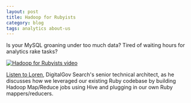 ```yaml
---
layout: post
title: Hadoop for Rubyists
category: blog
tags: analytics about-us
---
```


Is your MySQL groaning under too much data? Tired of waiting hours for analytics rake tasks?

[![Hadoop for Rubyists video](https://9fddeb862c037f6d2190-f1564c64756a8cfee25b6b19953b1d23.ssl.cf2.rackcdn.com/tumblr_luckbhCakH1qid15q.png)](http://pivotallabs.com/talks/150-hadoop-for-rubyists)

[Listen to Loren](http://pivotallabs.com/talks/150-hadoop-for-rubyists), DigitalGov Search's senior technical architect, as he discusses how we leveraged our existing Ruby codebase by building Hadoop Map/Reduce jobs using Hive and plugging in our own Ruby mappers/reducers.